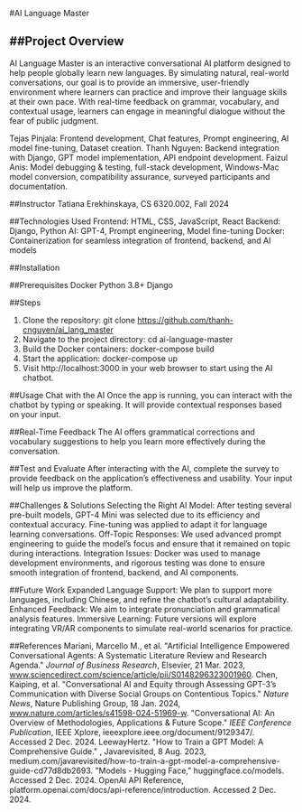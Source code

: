 #AI Language Master

##Project Overview
-----------------
AI Language Master is an interactive conversational AI platform designed to help people globally learn new languages. By simulating natural, real-world conversations, our goal is to provide an immersive, user-friendly environment where learners can practice and improve their language skills at their own pace. With real-time feedback on grammar, vocabulary, and contextual usage, learners can engage in meaningful dialogue without the fear of public judgment.

Tejas Pinjala: Frontend development, Chat features, Prompt engineering, AI model fine-tuning, Dataset creation.
Thanh Nguyen: Backend integration with Django, GPT model implementation, API endpoint development.
Faizul Anis: Model debugging & testing, full-stack development, Windows-Mac model conversion, compatibility assurance, surveyed participants and documentation.

##Instructor
Tatiana Erekhinskaya, CS 6320.002, Fall 2024

##Technologies Used
Frontend: HTML, CSS, JavaScript, React
Backend: Django, Python
AI: GPT-4, Prompt engineering, Model fine-tuning
Docker: Containerization for seamless integration of frontend, backend, and AI models

##Installation

##Prerequisites
Docker
Python 3.8+
Django

##Steps
1. Clone the repository:
   git clone https://github.com/thanh-cnguyen/ai_lang_master
2. Navigate to the project directory:
   cd ai-language-master
3. Build the Docker containers:
   docker-compose build
4. Start the application:
   docker-compose up
5. Visit http://localhost:3000 in your web browser to start using the AI chatbot.

##Usage
Chat with the AI
Once the app is running, you can interact with the chatbot by typing or speaking. It will provide contextual responses based on your input.

##Real-Time Feedback
The AI offers grammatical corrections and vocabulary suggestions to help you learn more effectively during the conversation.

##Test and Evaluate
After interacting with the AI, complete the survey to provide feedback on the application’s effectiveness and usability. Your input will help us improve the platform.

##Challenges & Solutions
Selecting the Right AI Model: After testing several pre-built models, GPT-4 Mini was selected due to its efficiency and contextual accuracy. Fine-tuning was applied to adapt it for language learning conversations.
Off-Topic Responses: We used advanced prompt engineering to guide the model’s focus and ensure that it remained on topic during interactions.
Integration Issues: Docker was used to manage development environments, and rigorous testing was done to ensure smooth integration of frontend, backend, and AI components.

##Future Work
Expanded Language Support: We plan to support more languages, including Chinese, and refine the chatbot’s cultural adaptability.
Enhanced Feedback: We aim to integrate pronunciation and grammatical analysis features.
Immersive Learning: Future versions will explore integrating VR/AR components to simulate real-world scenarios for practice.

##References
Mariani, Marcello M., et al. "Artificial Intelligence Empowered Conversational Agents: A Systematic Literature Review and Research Agenda." *Journal of Business Research*, Elsevier, 21 Mar. 2023, www.sciencedirect.com/science/article/pii/S0148296323001960.
Chen, Kaiping, et al. "Conversational AI and Equity through Assessing GPT-3’s Communication with Diverse Social Groups on Contentious Topics." *Nature News*, Nature Publishing Group, 18 Jan. 2024, www.nature.com/articles/s41598-024-51969-w.
"Conversational AI: An Overview of Methodologies, Applications & Future Scope." *IEEE Conference Publication*, IEEE Xplore, ieeexplore.ieee.org/document/9129347/. Accessed 2 Dec. 2024.
LeewayHertz. "How to Train a GPT Model: A Comprehensive Guide." , Javarevisited, 8 Aug. 2023, medium.com/javarevisited/how-to-train-a-gpt-model-a-comprehensive-guide-cd77d8db2693.
"Models - Hugging Face," huggingface.co/models. Accessed 2 Dec. 2024.
OpenAI API Reference, platform.openai.com/docs/api-reference/introduction. Accessed 2 Dec. 2024.
